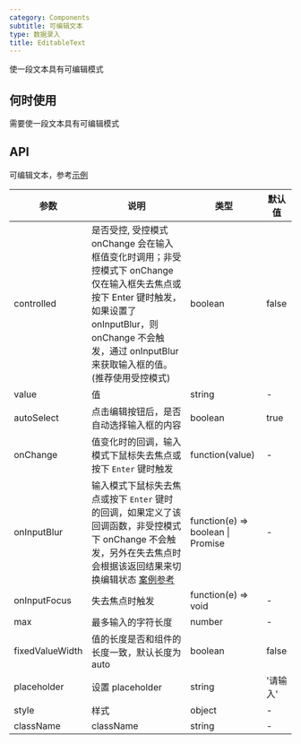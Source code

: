 ```yaml
---
category: Components
subtitle: 可编辑文本
type: 数据录入
title: EditableText
---
```

使一段文本具有可编辑模式

## 何时使用

需要使一段文本具有可编辑模式

## API

可编辑文本，参考[示例](#components-input-demo-text)

| 参数 | 说明 | 类型 | 默认值 |
| --- | --- | --- | --- |
| controlled | 是否受控, 受控模式 onChange 会在输入框值变化时调用；非受控模式下 onChange 仅在输入框失去焦点或按下 Enter 键时触发，如果设置了 onInputBlur，则 onChange 不会触发，通过 onInputBlur 来获取输入框的值。(推荐使用受控模式)| boolean | false |
| value | 值 | string | - |
| autoSelect | 点击编辑按钮后，是否自动选择输入框的内容 | boolean | true |
| onChange | 值变化时的回调，输入模式下鼠标失去焦点或按下 `Enter` 键时触发 | function(value) | - |
| onInputBlur | 输入模式下鼠标失去焦点或按下 `Enter` 键时的回调，如果定义了该回调函数，非受控模式下 onChange 不会触发，另外在失去焦点时会根据该返回结果来切换编辑状态 [案例参考](#components-editable-text-demo-text) | function(e) => boolean \| Promise | - |
| onInputFocus | 失去焦点时触发| function(e) => void | - |
| max | 最多输入的字符长度 | number | - |
| fixedValueWidth | 值的长度是否和组件的长度一致，默认长度为 auto | boolean | false |
| placeholder | 设置 placeholder | string | '请输入' |
| style | 样式 | object | - |
| className | className | string | - |

